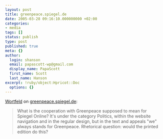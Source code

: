 ```yaml
---
layout: post
title: greenpeace.spiegel.de
date: 2005-03-28 09:16:10.000000000 +02:00
categories:
- media
tags: []
status: publish
type: post
published: true
meta: {}
author:
  login: shanson
  email: papascott-wp@gmail.com
  display_name: PapaScott
  first_name: Scott
  last_name: Hanson
excerpt: !ruby/object:Hpricot::Doc
  options: {}
---
```

<p><a href="http://www.wortfeld.de/2005/03/greenpeacespiegelde/" title="greenpeace.spiegel.de">Wortfeld</a> on <a href="http://greenpeace.spiegel.de">greenpeace.spiegel.de</a>:</p>
<blockquote><p>What is the cooperation with Greenpeace supposed to mean for Spiegel Online? It's under the category Politics, within the website navigation and in the regular design, but in the text and appeals "we" always stands for Greenpeace. Rhetorical question: would the printed edition do this?</p></blockquote>
